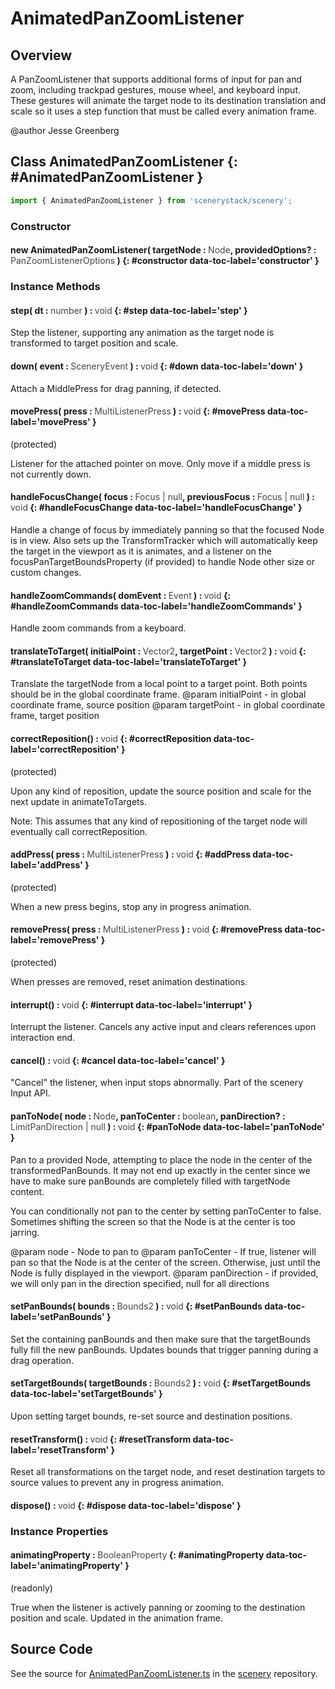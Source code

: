 # AnimatedPanZoomListener

## Overview

A PanZoomListener that supports additional forms of input for pan and zoom, including trackpad gestures, mouse
wheel, and keyboard input. These gestures will animate the target node to its destination translation and scale so it
uses a step function that must be called every animation frame.

@author Jesse Greenberg

## Class AnimatedPanZoomListener {: #AnimatedPanZoomListener }


```js
import { AnimatedPanZoomListener } from 'scenerystack/scenery';
```
### Constructor

#### new AnimatedPanZoomListener( targetNode : <span style="font-weight: 400; opacity: 80%;">Node</span>, providedOptions? : <span style="font-weight: 400; opacity: 80%;">PanZoomListenerOptions</span> ) {: #constructor data-toc-label='constructor' }

### Instance Methods

#### step( dt : <span style="font-weight: 400; opacity: 80%;">number</span> ) : <span style="font-weight: 400; opacity: 80%;">void</span> {: #step data-toc-label='step' }

Step the listener, supporting any animation as the target node is transformed to target position and scale.

#### down( event : <span style="font-weight: 400; opacity: 80%;">SceneryEvent</span> ) : <span style="font-weight: 400; opacity: 80%;">void</span> {: #down data-toc-label='down' }

Attach a MiddlePress for drag panning, if detected.

#### movePress( press : <span style="font-weight: 400; opacity: 80%;">MultiListenerPress</span> ) : <span style="font-weight: 400; opacity: 80%;">void</span> {: #movePress data-toc-label='movePress' }

(protected)

Listener for the attached pointer on move. Only move if a middle press is not currently down.

#### handleFocusChange( focus : <span style="font-weight: 400; opacity: 80%;">Focus | null</span>, previousFocus : <span style="font-weight: 400; opacity: 80%;">Focus | null</span> ) : <span style="font-weight: 400; opacity: 80%;">void</span> {: #handleFocusChange data-toc-label='handleFocusChange' }

Handle a change of focus by immediately panning so that the focused Node is in view. Also sets up the
TransformTracker which will automatically keep the target in the viewport as it is animates, and a listener
on the focusPanTargetBoundsProperty (if provided) to handle Node other size or custom changes.

#### handleZoomCommands( domEvent : <span style="font-weight: 400; opacity: 80%;">Event</span> ) : <span style="font-weight: 400; opacity: 80%;">void</span> {: #handleZoomCommands data-toc-label='handleZoomCommands' }

Handle zoom commands from a keyboard.

#### translateToTarget( initialPoint : <span style="font-weight: 400; opacity: 80%;">Vector2</span>, targetPoint : <span style="font-weight: 400; opacity: 80%;">Vector2</span> ) : <span style="font-weight: 400; opacity: 80%;">void</span> {: #translateToTarget data-toc-label='translateToTarget' }

Translate the targetNode from a local point to a target point. Both points should be in the global coordinate
frame.
@param initialPoint - in global coordinate frame, source position
@param targetPoint - in global coordinate frame, target position

#### correctReposition() : <span style="font-weight: 400; opacity: 80%;">void</span> {: #correctReposition data-toc-label='correctReposition' }

(protected)

Upon any kind of reposition, update the source position and scale for the next update in animateToTargets.

Note: This assumes that any kind of repositioning of the target node will eventually call correctReposition.

#### addPress( press : <span style="font-weight: 400; opacity: 80%;">MultiListenerPress</span> ) : <span style="font-weight: 400; opacity: 80%;">void</span> {: #addPress data-toc-label='addPress' }

(protected)

When a new press begins, stop any in progress animation.

#### removePress( press : <span style="font-weight: 400; opacity: 80%;">MultiListenerPress</span> ) : <span style="font-weight: 400; opacity: 80%;">void</span> {: #removePress data-toc-label='removePress' }

(protected)

When presses are removed, reset animation destinations.

#### interrupt() : <span style="font-weight: 400; opacity: 80%;">void</span> {: #interrupt data-toc-label='interrupt' }

Interrupt the listener. Cancels any active input and clears references upon interaction end.

#### cancel() : <span style="font-weight: 400; opacity: 80%;">void</span> {: #cancel data-toc-label='cancel' }

"Cancel" the listener, when input stops abnormally. Part of the scenery Input API.

#### panToNode( node : <span style="font-weight: 400; opacity: 80%;">Node</span>, panToCenter : <span style="font-weight: 400; opacity: 80%;">boolean</span>, panDirection? : <span style="font-weight: 400; opacity: 80%;">LimitPanDirection | null</span> ) : <span style="font-weight: 400; opacity: 80%;">void</span> {: #panToNode data-toc-label='panToNode' }

Pan to a provided Node, attempting to place the node in the center of the transformedPanBounds. It may not end
up exactly in the center since we have to make sure panBounds are completely filled with targetNode content.

You can conditionally not pan to the center by setting panToCenter to false. Sometimes shifting the screen so
that the Node is at the center is too jarring.

@param node - Node to pan to
@param panToCenter - If true, listener will pan so that the Node is at the center of the screen. Otherwise, just
                     until the Node is fully displayed in the viewport.
@param panDirection - if provided, we will only pan in the direction specified, null for all directions

#### setPanBounds( bounds : <span style="font-weight: 400; opacity: 80%;">Bounds2</span> ) : <span style="font-weight: 400; opacity: 80%;">void</span> {: #setPanBounds data-toc-label='setPanBounds' }

Set the containing panBounds and then make sure that the targetBounds fully fill the new panBounds. Updates
bounds that trigger panning during a drag operation.

#### setTargetBounds( targetBounds : <span style="font-weight: 400; opacity: 80%;">Bounds2</span> ) : <span style="font-weight: 400; opacity: 80%;">void</span> {: #setTargetBounds data-toc-label='setTargetBounds' }

Upon setting target bounds, re-set source and destination positions.

#### resetTransform() : <span style="font-weight: 400; opacity: 80%;">void</span> {: #resetTransform data-toc-label='resetTransform' }

Reset all transformations on the target node, and reset destination targets to source values to prevent any
in progress animation.

#### dispose() : <span style="font-weight: 400; opacity: 80%;">void</span> {: #dispose data-toc-label='dispose' }

### Instance Properties

#### animatingProperty : <span style="font-weight: 400; opacity: 80%;">BooleanProperty</span> {: #animatingProperty data-toc-label='animatingProperty' }

(readonly)

True when the listener is actively panning or zooming to the destination position and scale. Updated in the
animation frame.



## Source Code

See the source for [AnimatedPanZoomListener.ts](https://github.com/phetsims/scenery/blob/main/js/listeners/AnimatedPanZoomListener.ts) in the [scenery](https://github.com/phetsims/scenery) repository.
